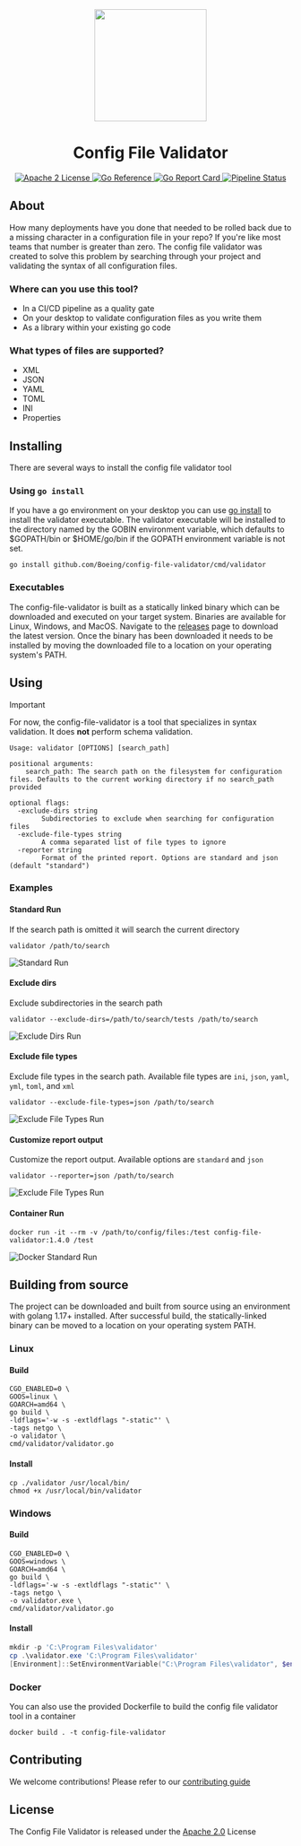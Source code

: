 <div align="center">
<img src="./img/logo.png" width="200" height="200"/>
<h1>Config File Validator</h1>
</div>

<p align="center">
  <a href="https://opensource.org/licenses/Apache-2.0">
  <img src="https://img.shields.io/badge/License-Apache_2.0-blue.svg" alt="Apache 2 License">
  </a>

  <a href="https://pkg.go.dev/github.com/Boeing/config-file-validator">
  <img src="https://pkg.go.dev/badge/github.com/Boeing/config-file-validator.svg" alt="Go Reference">
  </a>

  <a href="https://goreportcard.com/report/github.com/Boeing/config-file-validator">
  <img src="https://goreportcard.com/badge/github.com/Boeing/config-file-validator" alt="Go Report Card">
  </a>

  <a href="https://github.com/boeing/config-file-validator/actions/workflows/go.yml">
  <img src="https://github.com/boeing/config-file-validator/actions/workflows/go.yml/badge.svg" alt="Pipeline Status">
  </a>
</p>

## About
How many deployments have you done that needed to be rolled back due to a missing character in a configuration file in your repo? If you're like most teams that number is greater than zero. The config file validator was created to solve this problem by searching through your project and validating the syntax of all configuration files. 

### Where can you use this tool?
* In a CI/CD pipeline as a quality gate
* On your desktop to validate configuration files as you write them
* As a library within your existing go code

### What types of files are supported?
* XML
* JSON
* YAML
* TOML
* INI
* Properties

## Installing
There are several ways to install the config file validator tool

### Using `go install`
If you have a go environment on your desktop you can use [go install](https://go.dev/doc/go-get-install-deprecation) to install the validator executable. The validator executable will be installed to the directory named by the GOBIN environment variable, which defaults to $GOPATH/bin or $HOME/go/bin if the GOPATH environment variable is not set.

```
go install github.com/Boeing/config-file-validator/cmd/validator
```


### Executables
The config-file-validator is built as a statically linked binary which can be downloaded and executed on your target system. Binaries are available for Linux, Windows, and MacOS. Navigate to the [releases](https://github.com/Boeing/config-file-validator/releases) page to download the latest version. Once the binary has been downloaded it needs to be installed by moving the downloaded file to a location on your operating system's PATH.

## Using

> [!IMPORTANT]
> For now, the config-file-validator is a tool that specializes in syntax validation. It does **not** perform schema validation.

```
Usage: validator [OPTIONS] [search_path]

positional arguments:
    search_path: The search path on the filesystem for configuration files. Defaults to the current working directory if no search_path provided

optional flags:
  -exclude-dirs string
    	Subdirectories to exclude when searching for configuration files
  -exclude-file-types string
    	A comma separated list of file types to ignore
  -reporter string
    	Format of the printed report. Options are standard and json (default "standard")
```

### Examples
#### Standard Run
If the search path is omitted it will search the current directory
```
validator /path/to/search
```

![Standard Run](./img/standard_run.png)

#### Exclude dirs
Exclude subdirectories in the search path

```
validator --exclude-dirs=/path/to/search/tests /path/to/search 
```

![Exclude Dirs Run](./img/exclude_dirs.png)

#### Exclude file types
Exclude file types in the search path. Available file types are `ini`, `json`, `yaml`, `yml`, `toml`, and `xml`

```
validator --exclude-file-types=json /path/to/search
```

![Exclude File Types Run](./img/exclude_file_types.png)

#### Customize report output
Customize the report output. Available options are `standard` and `json`

```
validator --reporter=json /path/to/search
```

![Exclude File Types Run](./img/custom_reporter.png)


#### Container Run
```
docker run -it --rm -v /path/to/config/files:/test config-file-validator:1.4.0 /test
```

![Docker Standard Run](./img/docker_run.png)

## Building from source
The project can be downloaded and built from source using an environment with golang 1.17+ installed. After successful build, the statically-linked binary can be moved to a location on your operating system PATH.

### Linux
#### Build
```
CGO_ENABLED=0 \
GOOS=linux \
GOARCH=amd64 \
go build \
-ldflags='-w -s -extldflags "-static"' \
-tags netgo \
-o validator \
cmd/validator/validator.go
```

#### Install
```
cp ./validator /usr/local/bin/
chmod +x /usr/local/bin/validator
```

### Windows
#### Build
```
CGO_ENABLED=0 \
GOOS=windows \
GOARCH=amd64 \
go build \
-ldflags='-w -s -extldflags "-static"' \
-tags netgo \
-o validator.exe \
cmd/validator/validator.go
```

#### Install
```powershell
mkdir -p 'C:\Program Files\validator'
cp .\validator.exe 'C:\Program Files\validator'
[Environment]::SetEnvironmentVariable("C:\Program Files\validator", $env:Path, [System.EnvironmentVariableTarget]::Machine)
```

### Docker
You can also use the provided Dockerfile to build the config file validator tool in a container

```
docker build . -t config-file-validator
```

## Contributing
We welcome contributions! Please refer to our [contributing guide](/CONTRIBUTING.md)

## License
The Config File Validator is released under the [Apache 2.0](/LICENSE) License
